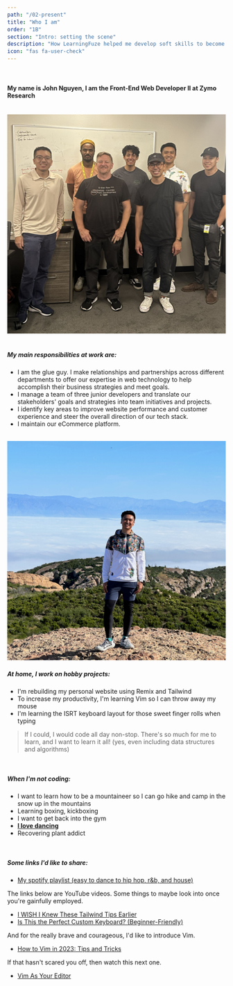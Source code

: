 ```yaml
---
path: "/02-present"
title: "Who I am"
order: "1B"
section: "Intro: setting the scene"
description: "How LearningFuze helped me develop soft skills to become an effective developer"
icon: "fas fa-user-check"
---
```


</br>

#### My name is John Nguyen, I am the Front-End Web Developer II at Zymo Research

</br>

<img src="./images/bio-professional.jpg">

</br>

</br>

##### My main responsibilities at work are:

- I am the glue guy. I make relationships and partnerships across different departments to offer our expertise in web technology to help accomplish their business strategies and meet goals.
- I manage a team of three junior developers and translate our stakeholders' goals and strategies into team initiatives and projects.
- I identify key areas to improve website performance and customer experience and steer the overall direction of our tech stack.
- I maintain our eCommerce platform.

</br>

<img src="./images/bio-personal.jpg">

</br>

##### At home, I work on hobby projects:

- I'm rebuilding my personal website using Remix and Tailwind
- To increase my productivity, I'm learning Vim so I can throw away my mouse
- I'm learning the ISRT keyboard layout for those sweet finger rolls when typing

> If I could, I would code all day non-stop. There's so much for me to learn, and I want to learn it all! (yes, even including data structures and algorithms)

</br>

##### When I'm not coding:

- I want to learn how to be a mountaineer so I can go hike and camp in the snow up in the mountains
- Learning boxing, kickboxing
- I want to get back into the gym
- <strong><u>I love dancing</u></strong>
- Recovering plant addict

</br>

##### Some links I'd like to share:

- [My spotify playlist (easy to dance to hip hop, r&b, and house)](https://open.spotify.com/playlist/3lxSdzjb4rGXZ1td1kkNZl?si=cxw0nUgtR36Id2S0VbFU_A&pi=u-HNJgU-wnQ9Oy)

The links below are YouTube videos. Some things to maybe look into once you're gainfully employed.

- [I WISH I Knew These Tailwind Tips Earlier](https://youtu.be/QBajvZaWLXs?si=Lu0e3xx5aKS7-5ca)
- [Is This the Perfect Custom Keyboard? (Beginner-Friendly)](https://youtu.be/dg2TT1OJlQs?si=Etwj73aEOAWj9yJU)

And for the really brave and courageous, I'd like to introduce Vim.

- [How to Vim in 2023: Tips and Tricks](https://youtu.be/FrMRyXtiJkc?si=ONf7_JPb8gXWyr3d)

If that hasn't scared you off, then watch this next one.

- [Vim As Your Editor](https://youtu.be/X6AR2RMB5tE?si=wS_T0HLLDCXHiyNS)
